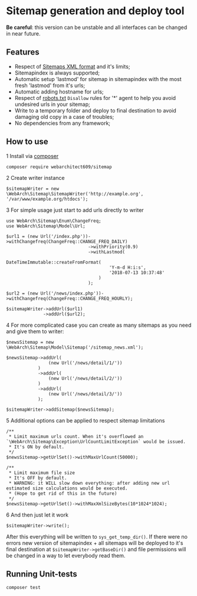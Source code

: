 Sitemap generation and deploy tool
==================================

**Be careful**: this version can be unstable and all interfaces can be changed in near future. 

Features
--------

- Respect of [Sitemaps XML format](https://www.sitemaps.org/protocol.html) and it's limits;
- Sitemapindex is always supported;
- Automatic setup 'lastmod' for sitemap in sitemapindex with the most fresh 'lastmod' from it's urls;
- Automatic adding hostname for urls; 
- Respect of [robots.txt](https://developers.google.com/search/reference/robots_txt) `Disallow` rules for '*' agent to help you avoid undesired urls in your sitemap;
- Write to a temporary folder and deploy to final destination to avoid damaging old copy in a case of troubles;
- No dependencies from any framework;

How to use
----------

1 Install via [composer](https://getcomposer.org/)

`composer require webarchitect609/sitemap`

2 Create writer instance

`$sitemapWriter = new \WebArch\Sitemap\SitemapWriter('http://example.org', '/var/www/example.org/htdocs');`

3 For simple usage just start to add urls directly to writer

```
use WebArch\Sitemap\Enum\ChangeFreq;
use WebArch\Sitemap\Model\Url;

$url1 = (new Url('/index.php'))->withChangefreq(ChangeFreq::CHANGE_FREQ_DAILY)
                               ->withPriority(0.9)
                               ->withLastmod(
                                   DateTimeImmutable::createFromFormat(
                                       'Y-m-d H:i:s',
                                       '2018-07-13 10:37:48'
                                   )
                               );

$url2 = (new Url('/news/index.php'))->withChangefreq(ChangeFreq::CHANGE_FREQ_HOURLY);

$sitemapWriter->addUrl($url1)
              ->addUrl($url2);

```

4 For more complicated case you can create as many sitemaps as you need and give them to writer: 

```
$newsSitemap = new \WebArch\Sitemap\Model\Sitemap('/sitemap_news.xml');

$newsSitemap->addUrl(
                (new Url('/news/detail/1/'))
            )
            ->addUrl(
                (new Url('/news/detail/2/'))
            )
            ->addUrl(
                (new Url('/news/detail/3/'))
            );

$sitemapWriter->addSitemap($newsSitemap);

```

5 Additional options can be applied to respect sitemap limitations

```
/**
 * Limit maximum urls count. When it's overflowed an `\WebArch\Sitemap\Exception\UrlCountLimitException` would be issued.
 * It's ON by default.
 */
$newsSitemap->getUrlSet()->withMaxUrlCount(50000);

/**
 * Limit maximum file size
 * It's OFF by default.
 * WARNING: it WILL slow down everything: after adding new url estimated size calculations would be executed.
 * (Hope to get rid of this in the future)
 */
$newsSitemap->getUrlSet()->withMaxXmlSizeBytes(10*1024*1024);

```

6 And then just let it work 

```
$sitemapWriter->write();
```

After this everything will be written to `sys_get_temp_dir()`. If there were no errors new version of sitemapindex + all 
sitemaps will be deployed to it's final destination at `$sitemapWriter->getBaseDir()` and file permissions will be 
changed in a way to let everybody read them. 


Running Unit-tests
------------------
`composer test`

